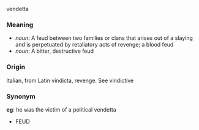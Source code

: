 vendetta
### Meaning
+ _noun_: A feud between two families or clans that arises out of a slaying and is perpetuated by retaliatory acts of revenge; a blood feud
+ _noun_: A bitter, destructive feud

### Origin

Italian, from Latin vindicta, revenge. See vindictive

### Synonym

__eg__: he was the victim of a political vendetta

+ FEUD


